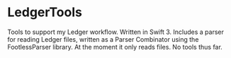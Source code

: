 # LedgerTools
Tools to support my Ledger workflow. Written in Swift 3. Includes a parser
for reading Ledger files, written as a Parser Combinator using the
FootlessParser library. At the moment it only reads files. No tools
thus far.

